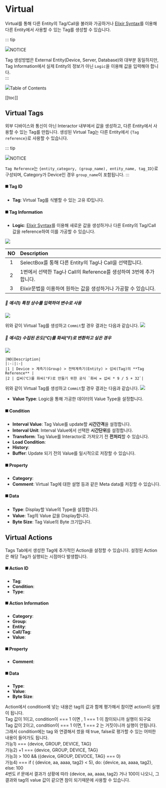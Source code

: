 # Virtual
Virtual를 통해 다른 Entity의 Tag/Call을 불러와 가공하거나 [Elixir Syntax](../elixir/elixirSyntax.md)를 이용해 다른 Entity에서 사용할 수 있는 Tag를 생성할 수 있습니다.

::: tip <p class="custom-block-title"><img src="../../img/icon/tip.svg">NOTICE</p>
Tag 생성방법은 External Entity(Device, Server, Database)와 대부분 동일하지만, Tag Information에서 실제 Entity의 정보가 아닌 `Logic`을 이용해 값을 입력해야 합니다.  
:::

<div class="toc-title"><img src="../../img/icon/list.svg">Table of Contents</div>

[[toc]]

## Virtual Tags
외부 디바이스와 통신이 아닌 Interactor 내부에서 값을 생성하고, 다른 Entity에서 사용할 수 있는 Tag를 만듭니다. 생성된 Virtual Tag는 다른 Entity에서 `{Tag reference}`로 사용할 수 있습니다.

::: tip <p class="custom-block-title"><img src="../../img/icon/tip.svg">NOTICE</p>
`Tag Reference`는 `{entity_category, (group_name), entity_name, tag_ID}`로 구성되며, Category가 Device인 경우 `group_name`이 포함됩니다.
:::


#### :black_medium_square: Tag ID
- **Tag**: Virtual Tag를 식별할 수 있는 고유 ID입니다.

#### :black_medium_square: Tag Information
- **Logic**: [Elixir Syntax](../elixir/elixirSyntax.md)를 이용해 새로운 값을 생성하거나 다른 Entity의 Tag/Call 값을 reference하여 이를 가공할 수 있습니다.
<img src="../../img/internalEntity/logic.png">

  |NO|Description|
  |:-:|:-|
  |1 | SelectBox를 통해 다른 Entity의 Tag나 Call을 선택합니다. |
  |2 | 1번에서 선택한 Tag나 Call의 Reference를 생성하여 3번에 추가합니다. |
  |3 | Elixir문법을 이용하여 원하는 값을 생성하거나 가공할 수 있습니다.|

  ##### :mag_right: 예시1) 특정 상수를 입력하여 변수로 사용

  <img src="../../img/internalEntity/logic-exam1-1.png">

  위와 같이 Virtual Tag를 생성하고 `Commit`할 경우 결과는 다음과 같습니다.
  <img src="../../img/internalEntity/logic-exam1-2.png">

  ##### :mag_right: 예시2) 수집된 온도(℃)를 화씨(°F)로 변환하고 싶은 경우

  <img src="../../img/internalEntity/logic-exam2-1.png">

    |NO|Description|
    |:-:|:-|
    |1 | Device > 계측기(Group) > 전력계측기(Entity) > 섭씨(Tag)의 **Tag Reference** |
    |2 | 섭씨(℃)를 화씨(°F)로 만들기 위한 공식 `화씨 = 섭씨 * 9 / 5 + 32`|

  
  위와 같이 Virtual Tag를 생성하고 `Commit`할 경우 결과는 다음과 같습니다.
  <img src="../../img/internalEntity/logic-exam2-2.png">

- **Value Type**: Logic을 통해 가공한 데이터의 Value Type을 설정합니다. 

#### :black_medium_square: Condition
- **Interval Value**: Tag Value를 update할 **시간간격**을 설정합니다.
- **Interval Unit**: Interval Value에서 선택한 **시간단위**를 설정합니다.
- **Transform**: Tag Value를 Interactor로 가져오기 전 **전처리**할 수 있습니다. 
- **Load Condition**:
- **History**: 
- **Buffer**: Update 되기 전의 Value를 일시적으로 저장할 수 있습니다. 

#### :black_medium_square: Property
- **Category**: 
- **Comment**: Virtual Tag에 대한 설명 등과 같은 Meta data를 저장할 수 있습니다. 

#### :black_medium_square: Data
- **Type**: Display할 Value의 Type을 설정합니다.  
- **Value**: Tag의 Value 값을 Display합니다.
- **Byte Size**: Tag Value의 Byte 크기입니다.


## Virtual Actions
Tags Tab에서 생성한 Tag에 추가적인 Action을 설정할 수 있습니다. 설정된 Action은 해당 Tag가 실행되는 시점마다 발생합니다.

#### :black_medium_square: Action ID
- **Tag**:
- **Condition**:
- **Type**:

#### :black_medium_square: Action Information
- **Category**:
- **Group**:
- **Entity**:
- **Call/Tag**:
- **Value**:

#### :black_medium_square: Property
- **Comment**:

#### :black_medium_square: Data
- **Type**:
- **Value**:
- **Byte Size**:


Action에서 condition에 넣는 내용은 tag의 값과 함께 평가해서 참이면 action이 실행이 됩니다.  
Tag 값이 1이고, condition이  === 1 이면 , 1 === 1 이 참이되니까 실행이 되구요  
Tag 값이 2이고, condition이 === 1 이면, 1 === 2 는 거짓이니까 실행이 안됩니다.  
그래서 condition에는 tag 와 연결해서 썼을 때 true, false로 평가할 수 있는 어떠한 내용이 들어가도 됩니다.  
가능1)  === {device, GROUP, DEVICE, TAG}  
가능2)  +1 === {device, GROUP, DEVICE, TAG}  
가능3) > 100 && ({device, GROUP, DEVOCE, TAG} === 0)  
가능4) === if ( {device, aa, aaaa, tag2} < 5), do: {device, aa, aaaa, tag2}, else: 100  
4번도 if 문에서 결과가 상황에 따라 {device, aa, aaaa, tag2} 거나 100이 나오니, 그 결과와 tag의 value 값이 같으면 참이 되기때문에 사용할 수 있습니다.